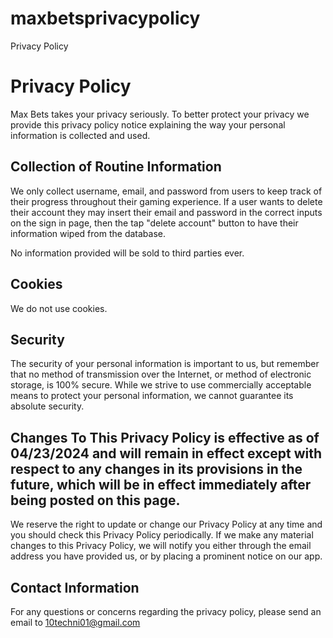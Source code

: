 # maxbetsprivacypolicy
Privacy Policy

# Privacy Policy

Max Bets takes your privacy seriously. To better protect your privacy we provide this privacy policy notice explaining the way your personal information is collected and used.


## Collection of Routine Information

We only collect username, email, and password from users to keep track of their progress throughout their gaming experience. If a user wants to delete their account they may insert their email and password in the correct inputs on the sign in page, then the tap "delete account" button to have their information wiped from the database. 

No information provided will be sold to third parties ever.


## Cookies

We do not use cookies.

## Security

The security of your personal information is important to us, but remember that no method of transmission over the Internet, or method of electronic storage, is 100% secure. While we strive to use commercially acceptable means to protect your personal information, we cannot guarantee its absolute security.


## Changes To This Privacy Policy is effective as of 04/23/2024 and will remain in effect except with respect to any changes in its provisions in the future, which will be in effect immediately after being posted on this page.
We reserve the right to update or change our Privacy Policy at any time and you should check this Privacy Policy periodically. If we make any material changes to this Privacy Policy, we will notify you either through the email address you have provided us, or by placing a prominent notice on our app.


## Contact Information

For any questions or concerns regarding the privacy policy, please send an email to 10techni01@gmail.com
